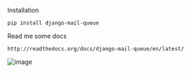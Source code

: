 Installation

    pip install django-mail-queue
    
Read me some docs

    http://readthedocs.org/docs/django-mail-queue/en/latest/

![image](http://cl.ly/image/1j2S3f021z0M/Screen%20Shot%202012-11-18%20at%205.45.17%20PM.png)